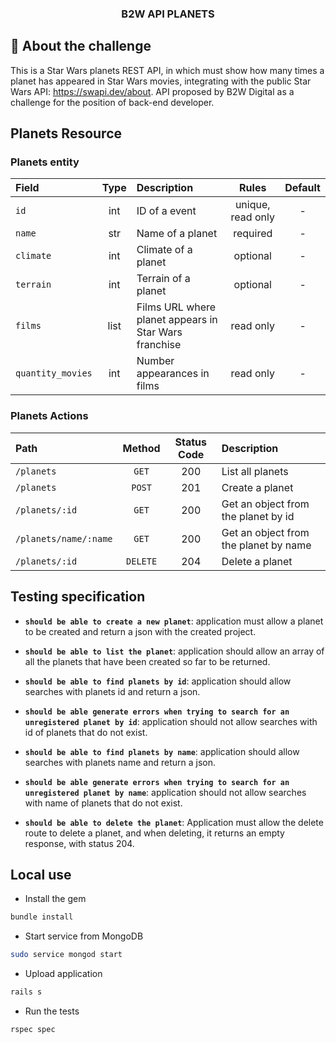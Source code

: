 <h3 align="center">
  B2W API PLANETS
</h3>

## :rocket: About the challenge

This is a Star Wars planets REST API, in which must show how many times a planet has appeared in Star Wars movies, integrating with the public Star Wars API: https://swapi.dev/about. 
API proposed by B2W Digital as a challenge for the position of back-end developer.

## Planets Resource

### Planets entity

|Field|Type|Description|Rules|Default|
|:---|:--:|:----------|:---:|:-----:|
|`id`|int|ID of a event|unique,   read only|-|
|`name`|str|Name of a planet|required|-|
|`climate`|int|Climate of a planet|optional|-|
|`terrain`|int|Terrain of a planet|optional|-|
|`films`|list|Films URL where planet appears in Star Wars franchise|read only|-|
|`quantity_movies`|int|Number appearances in films|read only|-|

### Planets Actions

|Path|Method|Status Code|Description|
|:---|:----:|:---------:|:----------|
|`/planets`|`GET`|200|List all planets|
|`/planets`|`POST`|201|Create a planet|
|`/planets/:id`|`GET`|200|Get an object from the planet by id|
|`/planets/name/:name`|`GET`|200|Get an object from the planet by name|
|`/planets/:id`|`DELETE`|204|Delete a planet|

## Testing specification

- **`should be able to create a new planet`**: application must allow a planet to be created and return a json with the created project.

- **`should be able to list the planet`**: application should allow an array of all the planets that have been created so far to be returned.

- **`should be able to find planets by id`**: application should allow searches with planets id and return a json.

- **`should be able generate errors when trying to search for an unregistered planet by id`**: application should not allow searches with id of planets that do not exist.

- **`should be able to find planets by name`**: application should allow searches with planets name and return a json.

- **`should be able generate errors when trying to search for an unregistered planet by name`**: application should not allow searches with name of planets that do not exist.

- **`should be able to delete the planet`**: Application must allow the delete route to delete a planet, and when deleting, it returns an empty response, with status 204.

## Local use

* Install the gem

```sh
bundle install
```

* Start service from MongoDB

```sh
sudo service mongod start
```

* Upload application

```sh
rails s
```

* Run the tests

```sh
rspec spec
```
